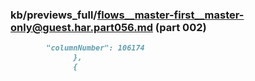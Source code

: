 ### kb/previews_full/flows__master-first__master-only@guest.har.part056.md (part 002)

```md
        "columnNumber": 106174
              },
              {
 
```

```
